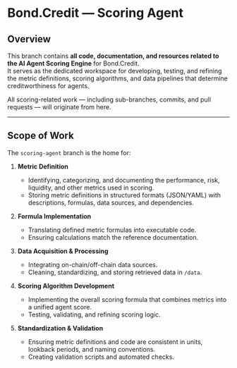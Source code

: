 # Bond.Credit — Scoring Agent

## Overview
This branch contains **all code, documentation, and resources related to the AI Agent Scoring Engine** for Bond.Credit.  
It serves as the dedicated workspace for developing, testing, and refining the metric definitions, scoring algorithms, and data pipelines that determine creditworthiness for agents.

All scoring-related work — including sub-branches, commits, and pull requests — will originate from here.

---

## Scope of Work
The `scoring-agent` branch is the home for:

1. **Metric Definition**  
   - Identifying, categorizing, and documenting the performance, risk, liquidity, and other metrics used in scoring.
   - Storing metric definitions in structured formats (JSON/YAML) with descriptions, formulas, data sources, and dependencies.

2. **Formula Implementation**  
   - Translating defined metric formulas into executable code.
   - Ensuring calculations match the reference documentation.

3. **Data Acquisition & Processing**  
   - Integrating on-chain/off-chain data sources.
   - Cleaning, standardizing, and storing retrieved data in `/data`.

4. **Scoring Algorithm Development**  
   - Implementing the overall scoring formula that combines metrics into a unified agent score.
   - Testing, validating, and refining scoring logic.

5. **Standardization & Validation**  
   - Ensuring metric definitions and code are consistent in units, lookback periods, and naming conventions.
   - Creating validation scripts and automated checks.
